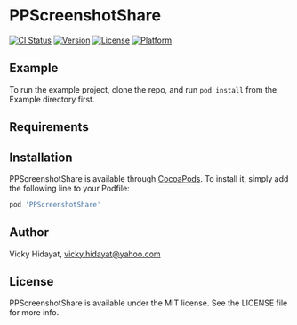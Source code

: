 # PPScreenshotShare

[![CI Status](http://img.shields.io/travis/vickyhidayat/PPScreenshotShare.svg?style=flat)](https://travis-ci.org/vickyhidayat/PPScreenshotShare)
[![Version](https://img.shields.io/cocoapods/v/PPScreenshotShare.svg?style=flat)](http://cocoapods.org/pods/PPScreenshotShare)
[![License](https://img.shields.io/cocoapods/l/PPScreenshotShare.svg?style=flat)](http://cocoapods.org/pods/PPScreenshotShare)
[![Platform](https://img.shields.io/cocoapods/p/PPScreenshotShare.svg?style=flat)](http://cocoapods.org/pods/PPScreenshotShare)

## Example

To run the example project, clone the repo, and run `pod install` from the Example directory first.

## Requirements

## Installation

PPScreenshotShare is available through [CocoaPods](http://cocoapods.org). To install
it, simply add the following line to your Podfile:

```ruby
pod 'PPScreenshotShare'
```

## Author

Vicky Hidayat, vicky.hidayat@yahoo.com

## License

PPScreenshotShare is available under the MIT license. See the LICENSE file for more info.
